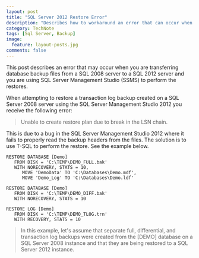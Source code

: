 ```yaml
---
layout: post
title: "SQL Server 2012 Restore Error"
description: "Describes how to workaround an error that can occur when restoring a SQL Server 2008 database backup to SQL Server 2012."
category: TechNote
tags: [Sql Server, Backup]
image: 
  feature: layout-posts.jpg
comments: false
---
```


This post describes an error that may occur when you are transferring database backup files from a SQL 2008 server to a SQL 2012 server and you are using SQL Server Management Studio (SSMS) to perform the restores.

<!-- more -->

When attempting to restore a transaction log backup created on a SQL Server 2008 server using the SQL Server Management Studio 2012 you receive the following error:

> Unable to create restore plan due to break in the LSN chain.

This is due to a bug in the SQL Server Management Studio 2012 where it fails to properly read the backup headers from the files. The solution is to use T-SQL to perform the restore. See the example below.

```
RESTORE DATABASE [Demo]
   FROM DISK = 'C:\TEMP\DEMO_FULL.bak'
   WITH NORECOVERY, STATS = 10,
      MOVE 'DemoData' TO 'C:\Databases\Demo.mdf', 
      MOVE 'Demo_Log' TO 'C:\Databases\Demo.ldf'

RESTORE DATABASE [Demo]
   FROM DISK = 'C:\TEMP\DEMO_DIFF.bak'
   WITH NORECOVERY, STATS = 10

RESTORE LOG [Demo]
   FROM DISK = 'C:\TEMP\DEMO_TLOG.trn'
   WITH RECOVERY, STATS = 10
```

> In this example, let's assume that separate full, differential, and transaction log backups were created from the [DEMO] database on a SQL Server 2008 instance and that they are being restored to a SQL Server 2012 instance.
